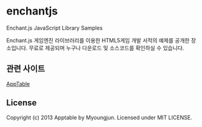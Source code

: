 enchantjs
=========

Enchant.js JavaScript Library Samples

Enchant.js 게임엔진 라이브러리를 이용한 HTML5게임 개발 서적의 예제를 공개한 장소입니다.
무료로 제공되며 누구나 다운로드 및 소스코드를 확인하실 수 있습니다.

## 관련 사이트
[AppTable](http://apptable.net)

## License
Copyright (c) 2013 Apptable by Myoungjun. Licensed under MIT LICENSE.

